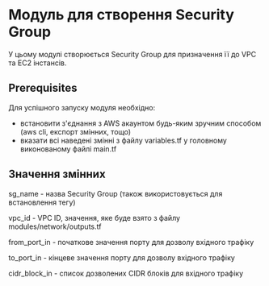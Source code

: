 # Модуль для створення Security Group
У цьому модулі створюється Security Group для призначення її до VPC та EC2 інстансів.
## Prerequisites
Для успішного запуску модуля необхідно:
* встановити з'єднання з AWS акаунтом будь-яким зручним способом (aws cli, експорт змінних, тощо)
* вказати всі наведені змінні з файлу variables.tf у головному виконованому файлі main.tf
## Значення змінних
sg_name - назва Security Group (також використовується для встановлення тегу)

vpc_id - VPC ID, значення, яке буде взято з файлу modules/network/outputs.tf

from_port_in - початкове значення порту для дозволу вхідного трафіку

to_port_in - кінцеве значення порту для дозволу вхідного трафіку

cidr_block_in - список дозволених CIDR блоків для вхідного трафіку